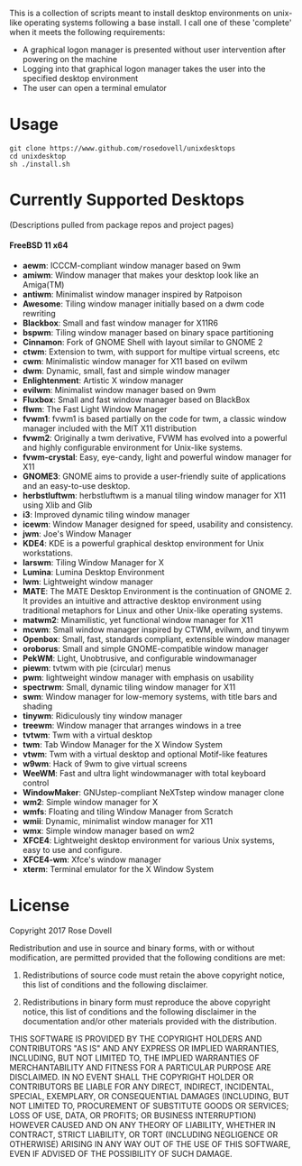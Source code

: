 This is a collection of scripts meant to install desktop environments on unix-like operating systems following a base install.  I call one of these 'complete' when it meets the following requirements:
* A graphical logon manager is presented without user intervention after powering on the machine
* Logging into that graphical logon manager takes the user into the specified desktop environment
* The user can open a terminal emulator

# Usage

```
git clone https://www.github.com/rosedovell/unixdesktops
cd unixdesktop
sh ./install.sh
```

# Currently Supported Desktops
(Descriptions pulled from package repos and project pages)
#### FreeBSD 11 x64
* **aewm**: ICCCM-compliant window manager based on 9wm
* **amiwm**: Window manager that makes your desktop look like an Amiga(TM)
* **antiwm**: Minimalist window manager inspired by Ratpoison
* **Awesome**: Tiling window manager initially based on a dwm code rewriting
* **Blackbox**: Small and fast window manager for X11R6
* **bspwm**: Tiling window manager based on binary space partitioning
* **Cinnamon**: Fork of GNOME Shell with layout similar to GNOME 2
* **ctwm**: Extension to twm, with support for multipe virtual screens, etc
* **cwm**: Minimalistic window manager for X11 based on evilwm
* **dwm**: Dynamic, small, fast and simple window manager
* **Enlightenment**: Artistic X window manager
* **evilwm**: Minimalist window manager based on 9wm
* **Fluxbox**: Small and fast window manager based on BlackBox
* **flwm**: The Fast Light Window Manager
* **fvwm1**: fvwm1 is based partially on the code for twm, a classic window manager included with the MIT X11 distribution
* **fvwm2**: Originally a twm derivative, FVWM has evolved into a powerful and highly configurable environment for Unix-like systems.
* **fvwm-crystal**: Easy, eye-candy, light and powerful window manager for X11
* **GNOME3**: GNOME aims to provide a user-friendly suite of applications and an easy-to-use desktop.
* **herbstluftwm**: herbstluftwm is a manual tiling window manager for X11 using Xlib and Glib
* **i3**: Improved dynamic tiling window manager
* **icewm**: Window Manager designed for speed, usability and consistency.
* **jwm**: Joe's Window Manager
* **KDE4**: KDE is a powerful graphical desktop environment for Unix workstations.
* **larswm**: Tiling Window Manager for X
* **Lumina**: Lumina Desktop Environment
* **lwm**: Lightweight window manager
* **MATE**: The MATE Desktop Environment is the continuation of GNOME 2. It provides an intuitive and attractive desktop environment using traditional metaphors for Linux and other Unix-like operating systems.
* **matwm2**: Minamilistic, yet functional window manager for X11
* **mcwm**: Small window manager inspired by CTWM, evilwm, and tinywm
* **Openbox**: Small, fast, standards compliant, extensible window manager
* **oroborus**: Small and simple GNOME-compatible window manager
* **PekWM**: Light, Unobtrusive, and configurable windowmanager
* **piewm**: tvtwm with pie (circular) menus
* **pwm**: lightweight window manager with emphasis on usability
* **spectrwm**: Small, dynamic tiling window manager for X11
* **swm**: Window manager for low-memory systems, with title bars and shading
* **tinywm**: Ridiculously tiny window manager
* **treewm**: Window manager that arranges windows in a tree
* **tvtwm**: Twm with a virtual desktop
* **twm**: Tab Window Manager for the X Window System
* **vtwm**: Twm with a virtual desktop and optional Motif-like features
* **w9wm**: Hack of 9wm to give virtual screens
* **WeeWM**: Fast and ultra light windowmanager with total keyboard control
* **WindowMaker**: GNUstep-compliant NeXTstep window manager clone
* **wm2**: Simple window manager for X
* **wmfs**: Floating and tiling Window Manager from Scratch
* **wmii**: Dynamic, minimalist window manager for X11
* **wmx**: Simple window manager based on wm2
* **XFCE4**: Lightweight desktop environment for various Unix systems, easy to use and configure.
* **XFCE4-wm**: Xfce's window manager
* **xterm**: Terminal emulator for the X Window System

# License
Copyright 2017 Rose Dovell 

Redistribution and use in source and binary forms, with or without modification, are permitted provided that the following conditions are met:

1. Redistributions of source code must retain the above copyright notice, this list of conditions and the following disclaimer.

2. Redistributions in binary form must reproduce the above copyright notice, this list of conditions and the following disclaimer in the documentation and/or other materials provided with the distribution.

THIS SOFTWARE IS PROVIDED BY THE COPYRIGHT HOLDERS AND CONTRIBUTORS "AS IS" AND ANY EXPRESS OR IMPLIED WARRANTIES, INCLUDING, BUT NOT LIMITED TO, THE IMPLIED WARRANTIES OF MERCHANTABILITY AND FITNESS FOR A PARTICULAR PURPOSE ARE DISCLAIMED. IN NO EVENT SHALL THE COPYRIGHT HOLDER OR CONTRIBUTORS BE LIABLE FOR ANY DIRECT, INDIRECT, INCIDENTAL, SPECIAL, EXEMPLARY, OR CONSEQUENTIAL DAMAGES (INCLUDING, BUT NOT LIMITED TO, PROCUREMENT OF SUBSTITUTE GOODS OR SERVICES; LOSS OF USE, DATA, OR PROFITS; OR BUSINESS INTERRUPTION) HOWEVER CAUSED AND ON ANY THEORY OF LIABILITY, WHETHER IN CONTRACT, STRICT LIABILITY, OR TORT (INCLUDING NEGLIGENCE OR OTHERWISE) ARISING IN ANY WAY OUT OF THE USE OF THIS SOFTWARE, EVEN IF ADVISED OF THE POSSIBILITY OF SUCH DAMAGE.
